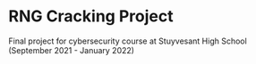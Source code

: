 # RNG Cracking Project

Final project for cybersecurity course at Stuyvesant High School (September 2021 - January 2022)
